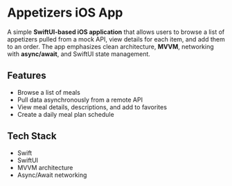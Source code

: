 # Appetizers iOS App

A simple **SwiftUI-based iOS application** that allows users to browse a list of appetizers pulled from a mock API, view details for each item, and add them to an order. The app emphasizes clean architecture, **MVVM**, networking with **async/await**, and SwiftUI state management.

## Features

- Browse a list of meals
- Pull data asynchronously from a remote API
- View meal details, descriptions, and add to favorites
- Create a daily meal plan schedule

## Tech Stack

- Swift
- SwiftUI
- MVVM architecture
- Async/Await networking
